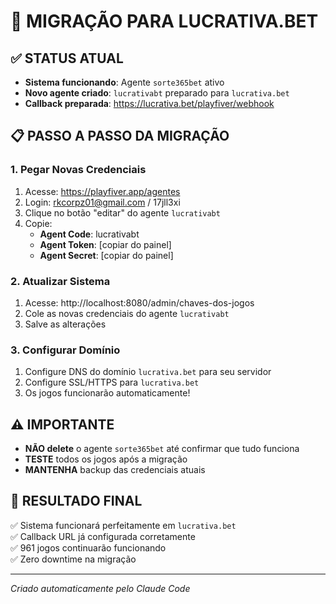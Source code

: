 # 🚀 MIGRAÇÃO PARA LUCRATIVA.BET

## ✅ STATUS ATUAL
- **Sistema funcionando**: Agente `sorte365bet` ativo
- **Novo agente criado**: `lucrativabt` preparado para `lucrativa.bet`
- **Callback preparada**: https://lucrativa.bet/playfiver/webhook

## 📋 PASSO A PASSO DA MIGRAÇÃO

### 1. Pegar Novas Credenciais
1. Acesse: https://playfiver.app/agentes
2. Login: rkcorpz01@gmail.com / 17jll3xi
3. Clique no botão "editar" do agente `lucrativabt` 
4. Copie:
   - **Agent Code**: lucrativabt
   - **Agent Token**: [copiar do painel]
   - **Agent Secret**: [copiar do painel]

### 2. Atualizar Sistema
1. Acesse: http://localhost:8080/admin/chaves-dos-jogos
2. Cole as novas credenciais do agente `lucrativabt`
3. Salve as alterações

### 3. Configurar Domínio
1. Configure DNS do domínio `lucrativa.bet` para seu servidor
2. Configure SSL/HTTPS para `lucrativa.bet`
3. Os jogos funcionarão automaticamente!

## ⚠️ IMPORTANTE
- **NÃO delete** o agente `sorte365bet` até confirmar que tudo funciona
- **TESTE** todos os jogos após a migração
- **MANTENHA** backup das credenciais atuais

## 🎯 RESULTADO FINAL
✅ Sistema funcionará perfeitamente em `lucrativa.bet`  
✅ Callback URL já configurada corretamente  
✅ 961 jogos continuarão funcionando  
✅ Zero downtime na migração  

---
*Criado automaticamente pelo Claude Code*
